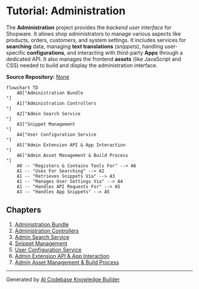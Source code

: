 # Tutorial: Administration

The **Administration** project provides the *backend user interface* for Shopware.
It allows shop administrators to manage various aspects like products, orders, customers, and system settings.
It includes services for **searching** data, managing **text translations** (*snippets*), handling user-specific **configurations**, and interacting with third-party **Apps** through a dedicated API.
It also manages the frontend **assets** (like JavaScript and CSS) needed to build and display the administration interface.


**Source Repository:** [None](None)

```mermaid
flowchart TD
    A0["Administration Bundle
"]
    A1["Administration Controllers
"]
    A2["Admin Search Service
"]
    A3["Snippet Management
"]
    A4["User Configuration Service
"]
    A5["Admin Extension API & App Interaction
"]
    A6["Admin Asset Management & Build Process
"]
    A0 -- "Registers & Contains Tools For" --> A6
    A1 -- "Uses For Searching" --> A2
    A1 -- "Retrieves Snippets Via" --> A3
    A1 -- "Manages User Settings Via" --> A4
    A1 -- "Handles API Requests For" --> A5
    A3 -- "Handles App Snippets" --> A5
```

## Chapters

1. [Administration Bundle
](01_administration_bundle_.md)
2. [Administration Controllers
](02_administration_controllers_.md)
3. [Admin Search Service
](03_admin_search_service_.md)
4. [Snippet Management
](04_snippet_management_.md)
5. [User Configuration Service
](05_user_configuration_service_.md)
6. [Admin Extension API & App Interaction
](06_admin_extension_api___app_interaction_.md)
7. [Admin Asset Management & Build Process
](07_admin_asset_management___build_process_.md)


---

Generated by [AI Codebase Knowledge Builder](https://github.com/The-Pocket/Tutorial-Codebase-Knowledge)